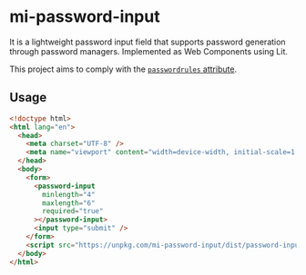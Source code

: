 # mi-password-input

It is a lightweight password input field that supports password generation through password managers.
Implemented as Web Components using Lit.

This project aims to comply with the [`passwordrules` attribute](https://github.com/whatwg/html/issues/3518).

## Usage

```html
<!doctype html>
<html lang="en">
  <head>
    <meta charset="UTF-8" />
    <meta name="viewport" content="width=device-width, initial-scale=1.0" />
  </head>
  <body>
    <form>
      <password-input
        minlength="4"
        maxlength="6"
        required="true"
      ></password-input>
      <input type="submit" />
    </form>
    <script src="https://unpkg.com/mi-password-input/dist/password-input.umd.js"></script>
  </body>
</html>
```
